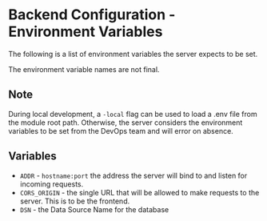 # Backend Configuration - Environment Variables

The following is a list of environment variables the server expects to be set.

The environment variable names are not final.

## Note

During local development, a `-local` flag can be used to load a .env file from the module root path.
Otherwise, the server considers the environment variables to be set from the DevOps team and will error on absence.

## Variables

* `ADDR` - `hostname:port` the address the server will bind to and listen for incoming requests.
* `CORS_ORIGIN` - the single URL that will be allowed to make requests to the server. This is to be the frontend.
* `DSN` - the Data Source Name for the database
